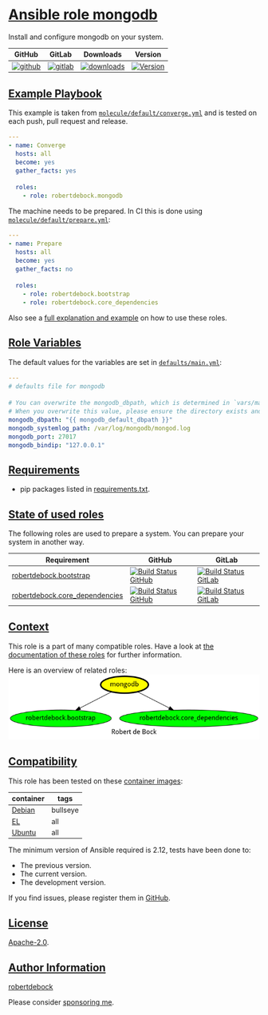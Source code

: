 # [Ansible role mongodb](#mongodb)

Install and configure mongodb on your system.

|GitHub|GitLab|Downloads|Version|
|------|------|---------|-------|
|[![github](https://github.com/robertdebock/ansible-role-mongodb/workflows/Ansible%20Molecule/badge.svg)](https://github.com/robertdebock/ansible-role-mongodb/actions)|[![gitlab](https://gitlab.com/robertdebock-iac/ansible-role-mongodb/badges/master/pipeline.svg)](https://gitlab.com/robertdebock-iac/ansible-role-mongodb)|[![downloads](https://img.shields.io/ansible/role/d/32302)](https://galaxy.ansible.com/robertdebock/mongodb)|[![Version](https://img.shields.io/github/release/robertdebock/ansible-role-mongodb.svg)](https://github.com/robertdebock/ansible-role-mongodb/releases/)|

## [Example Playbook](#example-playbook)

This example is taken from [`molecule/default/converge.yml`](https://github.com/robertdebock/ansible-role-mongodb/blob/master/molecule/default/converge.yml) and is tested on each push, pull request and release.

```yaml
---
- name: Converge
  hosts: all
  become: yes
  gather_facts: yes

  roles:
    - role: robertdebock.mongodb
```

The machine needs to be prepared. In CI this is done using [`molecule/default/prepare.yml`](https://github.com/robertdebock/ansible-role-mongodb/blob/master/molecule/default/prepare.yml):

```yaml
---
- name: Prepare
  hosts: all
  become: yes
  gather_facts: no

  roles:
    - role: robertdebock.bootstrap
    - role: robertdebock.core_dependencies
```

Also see a [full explanation and example](https://robertdebock.nl/how-to-use-these-roles.html) on how to use these roles.

## [Role Variables](#role-variables)

The default values for the variables are set in [`defaults/main.yml`](https://github.com/robertdebock/ansible-role-mongodb/blob/master/defaults/main.yml):

```yaml
---
# defaults file for mongodb

# You can overwrite the mongodb_dbpath, which is determined in `vars/main.yml`.
# When you overwrite this value, please ensure the directory exists and has the correct permissions and ownership.
mongodb_dbpath: "{{ mongodb_default_dbpath }}"
mongodb_systemlog_path: /var/log/mongodb/mongod.log
mongodb_port: 27017
mongodb_bindip: "127.0.0.1"
```

## [Requirements](#requirements)

- pip packages listed in [requirements.txt](https://github.com/robertdebock/ansible-role-mongodb/blob/master/requirements.txt).

## [State of used roles](#state-of-used-roles)

The following roles are used to prepare a system. You can prepare your system in another way.

| Requirement | GitHub | GitLab |
|-------------|--------|--------|
|[robertdebock.bootstrap](https://galaxy.ansible.com/robertdebock/bootstrap)|[![Build Status GitHub](https://github.com/robertdebock/ansible-role-bootstrap/workflows/Ansible%20Molecule/badge.svg)](https://github.com/robertdebock/ansible-role-bootstrap/actions)|[![Build Status GitLab](https://gitlab.com/robertdebock-iac/ansible-role-bootstrap/badges/master/pipeline.svg)](https://gitlab.com/robertdebock-iac/ansible-role-bootstrap)|
|[robertdebock.core_dependencies](https://galaxy.ansible.com/robertdebock/core_dependencies)|[![Build Status GitHub](https://github.com/robertdebock/ansible-role-core_dependencies/workflows/Ansible%20Molecule/badge.svg)](https://github.com/robertdebock/ansible-role-core_dependencies/actions)|[![Build Status GitLab](https://gitlab.com/robertdebock-iac/ansible-role-core_dependencies/badges/master/pipeline.svg)](https://gitlab.com/robertdebock-iac/ansible-role-core_dependencies)|

## [Context](#context)

This role is a part of many compatible roles. Have a look at [the documentation of these roles](https://robertdebock.nl/) for further information.

Here is an overview of related roles:
![dependencies](https://raw.githubusercontent.com/robertdebock/ansible-role-mongodb/png/requirements.png "Dependencies")

## [Compatibility](#compatibility)

This role has been tested on these [container images](https://hub.docker.com/u/robertdebock):

|container|tags|
|---------|----|
|[Debian](https://hub.docker.com/r/robertdebock/debian)|bullseye|
|[EL](https://hub.docker.com/r/robertdebock/enterpriselinux)|all|
|[Ubuntu](https://hub.docker.com/r/robertdebock/ubuntu)|all|

The minimum version of Ansible required is 2.12, tests have been done to:

- The previous version.
- The current version.
- The development version.

If you find issues, please register them in [GitHub](https://github.com/robertdebock/ansible-role-mongodb/issues).

## [License](#license)

[Apache-2.0](https://github.com/robertdebock/ansible-role-mongodb/blob/master/LICENSE).

## [Author Information](#author-information)

[robertdebock](https://robertdebock.nl/)

Please consider [sponsoring me](https://github.com/sponsors/robertdebock).
